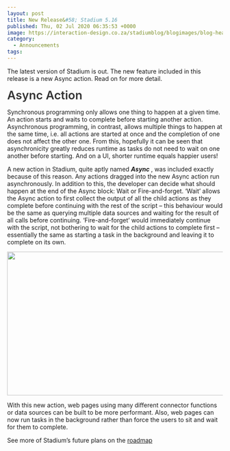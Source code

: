 ```yaml
---
layout: post
title: New Release&#58; Stadium 5.16
published: Thu, 02 Jul 2020 06:35:53 +0000
image: https://interaction-design.co.za/stadiumblog/blogimages/blog-headliners-02-650x350.jpg
category: 
  - Announcements
tags: 
---
```


<p>The latest version of Stadium is out. <span style="font-weight: 400;">The new feature included in this release is a new Async action. Read on for more detail.</span>
</p>
<p>
<span style="color: #333333; font-size: 1.95em; font-weight: 600;">Async Action</span>
</p>
<p>
<span style="font-weight: 400;">Synchronous programming only allows one thing to happen at a given time. An action starts and waits to complete before starting another action. Asynchronous programming, in contrast, allows multiple things to happen at the same time, i.e. all actions are started at once and the completion of one does not affect the other one. From this, hopefully it can be seen that asynchronicity greatly reduces runtime as tasks do not need to wait on one another before starting. And on a UI, shorter runtime equals happier users!</span>
</p>
<p>
<span style="font-weight: 400;">A new action in Stadium, quite aptly named </span>
<b>
<i>Async</i>
</b>
<span style="font-weight: 400;">, was included exactly because of this reason. Any actions dragged into the new Async action run asynchronously. In addition to this, the developer can decide what should happen at the end of the Async block: Wait or Fire-and-forget. ‘Wait’ allows the Async action to first collect the output of all the child actions as they complete before continuing with the rest of the script &#8211; this behaviour would be the same as querying multiple data sources and waiting for the result of all calls before continuing. ‘Fire-and-forget’ would immediately continue with the script, not bothering to wait for the child actions to complete first &#8211; essentially the same as starting a task in the background and leaving it to complete on its own.</span>
</p>
<p>
<img loading="lazy" class="alignnone  wp-image-1648" src="{{ site.baseurl }}/blogimages/Screenshot-2020-07-02-at-08.34.56-300x178.png" alt="" width="564" height="335"/>
</p>
<p>
<span style="font-weight: 400;">With this new action, web pages using many different connector functions or data sources can be built to be more performant. Also, web pages can now run tasks in the background rather than force the users to sit and wait for them to complete.</span>
</p>
<p>See more of Stadium’s future plans on the <a href="https://stadium.software/stadium-5-roadmap/">roadmap</a>
</p>
